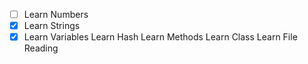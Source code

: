 - [ ] Learn Numbers
- [x] Learn Strings
- [x] Learn Variables
Learn Hash
Learn Methods
Learn Class
Learn File Reading